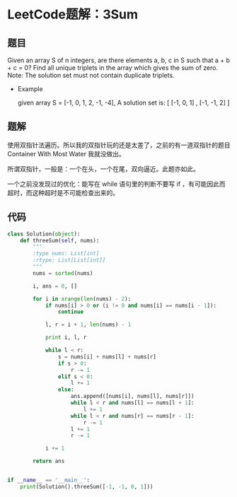 # LeetCode题解：3Sum

## 题目

Given an array S of n integers, are there elements a, b, c in S such that a + b + c = 0? Find all unique triplets in the array which gives the sum of zero. Note: The solution set must not contain duplicate triplets.

-   Example

    given array S = [-1, 0, 1, 2, -1, -4], A solution set is: \[ [-1, 0, 1] , [-1, -1, 2] ]

## 题解

使用双指针法遍历。所以我的双指针玩的还是太差了，之前的有一道双指针的题目 Container With Most Water 我就没做出。

所谓双指针，一般是：一个在头，一个在尾，双向逼近。此题亦如此。

一个之前没发现过的优化：能写在 while 语句里的判断不要写 if ，有可能因此而超时，而这种超时是不可能检查出来的。

## 代码

```python
class Solution(object):
    def threeSum(self, nums):
        """
        :type nums: List[int]
        :rtype: List[List[int]]
        """
        nums = sorted(nums)

        i, ans = 0, []

        for i in xrange(len(nums) - 2):
            if nums[i] > 0 or (i != 0 and nums[i] == nums[i - 1]):
                continue

            l, r = i + 1, len(nums) - 1

            print i, l, r

            while l < r:
                s = nums[i] + nums[l] + nums[r]
                if s > 0:
                    r -= 1
                elif s < 0:
                    l += 1
                else:
                    ans.append([nums[i], nums[l], nums[r]])
                    while l < r and nums[l] == nums[l + 1]:
                        l += 1
                    while l < r and nums[r] == nums[r - 1]:
                        r -= 1
                    l += 1
                    r -= 1

            i += 1

        return ans


if __name__ == '__main__':
    print(Solution().threeSum([-1, -1, 0, 1]))
```
